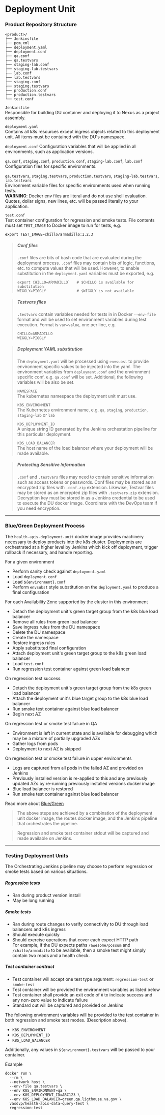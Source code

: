 # Deployment Unit





### Product Repository Structure
```
<product>/
├── Jenkinsfile
├── pom.xml
├── deployment.yaml
├── deployment.conf
├── qa.conf
├── qa.testvars
├── staging-lab.conf
├── staging-lab.testvars
├── lab.conf
├── lab.testvars
├── staging.conf
├── staging.testvars
├── production.conf
├── production.testvars
└── test.conf
```

`Jenkinsfile`  
Responsible for building DU container and deploying it to Nexus as a project assembly.

`deployment.yaml`  
Contains all k8s resources except ingress objects related to this deployment unit. All items must
be contained with the DU's namespace.

`deployment.conf`
Configuration variables that will be applied in all environments, such as application versions.

`qa.conf`, `staging.conf`, `production.conf`, `staging-lab.conf`, `lab.conf`  
Configuration files for specific environments.

`qa.testvars`, `staging.testvars`, `production.testvars`, `staging-lab.testvars`, `lab.testvars`  
Environment variable files for specific environments used when running tests.  
**WARNING**: Docker env files are literal and do not use shell evaluation. Quotes, dollar signs, 
new lines, etc. will be passed literally to your application.

`test.conf`  
Test container configuration for regression and smoke tests. File contents must set `TEST_IMAGE` 
to Docker image to run for tests, e.g.
```
export TEST_IMAGE=chillo/armadillo:1.2.3
```



> ##### Conf files
> `.conf` files are bits of bash code that are evaluated during the deployment process. `.conf`
files may contain bits of logic, functions, etc. to compute values that will be used. However, to
enable substitution in the `deployment.yaml` variables must be exported, e.g. 
> ``` 
> export CHILLO=ARMADILLO`   # $CHILLO is available for substitution
> WIGGLY=PIGGLY              # $WIGGLY is not available
> ```

> ##### Testvars files
> `.testvars` contain variables needed for tests in in Docker `--env-file` format and will be
> used to set environment variables during test execution. Format is `var=value`, one per line, e.g.
> ```
> CHILLO=ARMADILLO
> WIGGLY=PIGGLY
> ```

> ##### Deployment YAML substitution
> The `deployment.yaml` will be processed using `envsubst` to provide environment specific 
values to be injected into the yaml. The environment variables from `deployment.conf` and the
environment specific conf, e.g. `qa.conf` will be set. Additional, the following variables will be
also be set.
>  
> `NAMESPACE`  
The kubernetes namespace the deployment unit must use.
>
>`K8S_ENVIRONMENT`  
The Kubernetes environment name, e.g. `qa`, `staging`, `production`, `staging-lab` or `lab`
>
> `K8S_DEPLOYMENT_ID`  
> A unique string ID generated by the Jenkins orchestation pipeline for this particular deployment.
> 
> `K8S_LOAD_BALANCER`  
> The host name of the load balancer where your deployment will be made available. 



> ##### Protecting Sensitive Information
> `.conf`  and `.testvars` files may need to contain sensitive information such as access tokens 
or passwords. Conf files may be stored as an encrypted zip files with `.conf.zip` extension. 
Likewise, Testvar files may be stored as an encrypted zip files with `.testvars.zip` extension.
Decryption key must be stored in as a Jenkins credential to be used to execute the DU docker image.
Coordinate with the DevOps team if you need encryption.


---

### Blue/Green Deployment Process
 
The `health-apis-deployment-unit` docker image provides machinery necessary to deploy products into
the k8s cluster. Deployments are orchestrated at a higher level by Jenkins which kick off 
deployment, trigger rollback if necessary, and handle reporting.

For a given environment
- Perform sanity check against `deployment.yaml`
- Load `deployment.conf`
- Load `${environment}.conf`
- Perform `envsubst` style substitution on the `deployment.yaml` to produce a final configuration

For each Availability Zone supported by the cluster in this environment
- Detach the deployment unit's green target group from the k8s blue load balancer
- Remove all rules from green load balancer
- Save ingress rules from the DU namespace
- Delete the DU namespace
- Create the namespace
- Restore ingress rules
- Apply substituted final configuration
- Attach deployment unit's green target group to the k8s green load balancer
- Load `test.conf`
- Run regression test container against green load balancer

On regression test success
- Detach the deployment unit's green target group from the k8s green load balancer 
- Attach the deployment unit's blue target group to the k8s blue load balancer
- Run smoke test container against blue load balancer
- Begin next AZ

On regression test or smoke test failure in QA
- Environment is left in current state and is available for debugging which may be a mixture of 
  partially upgraded AZs
- Gather logs from pods
- Deployment to next AZ is skipped

On regression test or smoke test failure in upper environments
- Logs are captured from all pods in the failed AZ and provided on Jenkins
- Previously installed version is re-applied to this and any previously updated AZs by re-running
  previously installed versions docker image
- Blue load balancer is restored
- Run smoke test container against blue load balancer


Read more about [Blue/Green](blue-green.md)

> The above steps are achieved by a combination of the deployment unit docker image, the routes
docker image, and the Jenkins pipeline that orchestrates the pipeline.

> Regression and smoke test container stdout will be captured and made available on Jenkins.


---
### Testing Deployment Units
The Orchestrating Jenkins pipeline may choose to perform regression or smoke tests based on
various situations.

##### Regression tests
- Ran during product version install
- May be long running

##### Smoke tests
- Ran during route changes to verify connectivity to DU through load balancers and k8s ingress
- Should execute quickly
- Should exercise operations that cover each expect HTTP path  
  For example, if the DU expects paths `/awesome/possum` and `/chillo/armadillo` to be available,
  then a smoke test might simply contain two reads and a health check.

##### Test container contract
- Test container will accept one test type argument: `regression-test` or `smoke-test`
- Test container will be provided the environment variables as listed below
- Test container shall provide an exit code of `0` to indicate success and any non-zero value
  to indicate failure
- Standard out will be captured and provided on Jenkins

The following environment variables will be provided to the test container in both regression and
smoke test modes. (Description above).
- `K8S_ENVIRONMENT`
- `K8S_DEPLOYMENT_ID`
- `K8S_LOAD_BALANCER`

Additionally, any values in `${environment}.testvars` will be passed to your container.

Example
```
docker run \
  --rm \
  --network host \
  --env-file qa.testvars \
  --env K8S_ENVIRONMENT=qa \
  --env K8S_DEPLOYMENT_ID=ABC123 \
  --env K8S_LOAD_BALANCER=green.qa.ligthouse.va.gov \
  vasdvp/health-apis-data-query-test \
  regression-test
```





